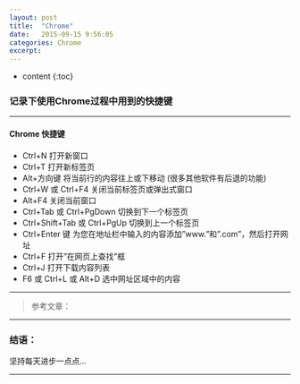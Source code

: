 ```yaml
---
layout: post
title:  "Chrome"
date:   2015-09-15 9:56:05
categories: Chrome 
excerpt: 
---
```


* content
{:toc}

### 记录下使用Chrome过程中用到的快捷键

---

#### Chrome 快捷键

* Ctrl+N 打开新窗口 
* Ctrl+T 打开新标签页
* Alt+方向键 将当前行的内容往上或下移动 (很多其他软件有后退的功能)
* Ctrl+W 或 Ctrl+F4 关闭当前标签页或弹出式窗口
* Alt+F4 关闭当前窗口
* Ctrl+Tab 或 Ctrl+PgDown 切换到下一个标签页 
* Ctrl+Shift+Tab 或 Ctrl+PgUp 切换到上一个标签页
* Ctrl+Enter 键 为您在地址栏中输入的内容添加”www.”和”.com”，然后打开网址
* Ctrl+F 打开”在网页上查找”框
* Ctrl+J 打开下载内容列表
* F6 或 Ctrl+L 或 Alt+D 选中网址区域中的内容

---


> 参考文章：

---

### 结语：

坚持每天进步一点点...

---